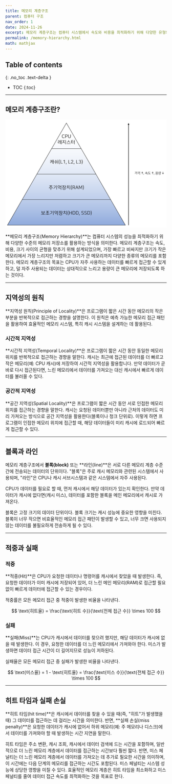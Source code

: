 ```yaml
---
title: 메모리 계층구조
parent: 컴퓨터 구조
nav_order: 1
date: 2024-11-26
excerpt: 메모리 계층구조는 컴퓨터 시스템에서 속도와 비용을 최적화하기 위해 다양한 유형의 메모리를 계층적으로 배치한 구조입니다.
permalink: /memory-hierarchy.html
math: mathjax
---
```


## Table of contents
{: .no_toc .text-delta }

- TOC
{:toc}

---

## 메모리 계층구조란?

![메모리 계층구조](/assets/images/memory-hierarchy.png)

**메모리 계층구조(Memory Hierarchy)**는 컴퓨터 시스템의 성능을 최적화하기 위해 다양한 수준의 메모리 저장소를 활용하는 방식을 의미한다. 메모리 계층구조는 속도, 비용, 크기 사이의 균형을 맞추기 위해 설계되었으며, 가장 빠르고 비싸지만 크기가 작은 메모리에서 가장 느리지만 저렴하고 크기가 큰 메모리까지 다양한 종류의 메모리를 포함한다. 메모리 계층구조의 목표는 CPU가 자주 사용하는 데이터를 빠르게 접근할 수 있게 하고, 덜 자주 사용되는 데이터는 상대적으로 느리고 용량이 큰 메모리에 저장되도록 하는 것이다.

---

## 지역성의 원칙

**지역성 원칙(Principle of Locality)**은 프로그램이 짧은 시간 동안 메모리의 작은 부분을 반복적으로 접근하는 경향을 설명한다. 이 원칙은 예측 가능한 메모리 접근 패턴을 활용하여 효율적인 메모리 시스템, 특히 캐시 시스템을 설계하는 데 활용된다.

### 시간적 지역성

**시간적 지역성(Temporal Locality)**은 프로그램이 짧은 시간 동안 동일한 메모리 위치를 반복적으로 접근하는 경향을 말한다. 캐시는 최근에 접근된 데이터를 더 빠르고 작은 메모리(예: CPU 캐시)에 저장하여 시간적 지역성을 활용합니다. 만약 데이터가 곧바로 다시 접근된다면, 느린 메모리에서 데이터를 가져오는 대신 캐시에서 빠르게 데이터를 불러올 수 있다.

### 공간적 지역성

**공간 지역성(Spatial Locality)**은 프로그램이 짧은 시간 동안 서로 인접한 메모리 위치를 접근하는 경향을 말한다. 캐시는 요청된 데이터뿐만 아니라 근처의 데이터도 미리 가져오는 방식으로 공간 지역성을 활용한다(블록이나 청크 단위로). 이렇게 하면 프로그램이 인접한 메모리 위치에 접근할 때, 해당 데이터들이 미리 캐시에 로드되어 빠르게 접근할 수 있다.

---

## 블록과 라인

메모리 계층구조에서 **블록(block)** 또는 **라인(line)**은 서로 다른 메모리 계층 수준 간에 전송되는 데이터의 단위이다. "블록"은 주로 캐시 메모리와 관련된 시스템에서 사용되며, "라인"은 CPU나 캐시 서브시스템과 같은 시스템에서 자주 사용된다.

CPU가 데이터를 필요로 할 때, 먼저 캐시에서 해당 데이터가 있는지 확인한다. 만약 데이터가 캐시에 없다면(캐시 미스), 데이터를 포함한 블록을 메인 메모리에서 캐시로 가져온다.

블록은 고정 크기의 데이터 단위이다. 블록 크기는 캐시 성능에 중요한 영향을 미친다. 블록이 너무 작으면 비효율적인 메모리 접근 패턴이 발생할 수 있고, 너무 크면 사용되지 않는 데이터를 불필요하게 전송하게 될 수 있다.

---

## 적중과 실패

### 적중

**적중(Hit)**은 CPU가 요청한 데이터나 명령어를 캐시에서 찾았을 때 발생한다. 즉, 요청한 데이터가 이미 캐시에 저장되어 있어, 더 느린 메인 메모리(RAM)로 접근할 필요 없이 빠르게 데이터에 접근할 수 있는 경우이다.

적중률은 모든 메모리 접근 중 적중이 발생한 비율을 나타낸다.


$$
\text{히트율} = \frac{\text{히트 수}}{\text{전체 접근 수}} \times 100
$$

### 실패

**실패(Miss)**는 CPU가 캐시에서 데이터를 찾으려 했지만, 해당 데이터가 캐시에 없을 때 발생한다. 이 경우, 요청한 데이터를 더 느린 메모리에서 가져와야 한다. 미스가 발생하면 데이터 접근 시간이 더 길어지므로 성능이 저하된다.

실패율은 모든 메모리 접근 중 실패가 발생한 비율을 나타낸다.

$$
\text{미스율} = 1 - \text{히트율} = \frac{\text{미스 수}}{\text{전체 접근 수}} \times 100
$$

---

## 히트 타임과 실패 손실

**히트 타임(hit time)**은 캐시에서 데이터를 찾을 수 있을 때(즉, "히트"가 발생했을 때) 그 데이터를 접근하는 데 걸리는 시간을 의미한다. 반면, **실패 손실(miss penalty)**은 요청한 데이터가 캐시에 없어서 하위 메모리(예: 주 메모리나 디스크)에서 데이터를 가져와야 할 때 발생하는 시간 지연을 말한다.

히트 타임은 주소 변환, 캐시 조회, 캐시에서 데이터 검색에 드는 시간을 포함하며, 일반적으로 더 느린 메모리 계층에서 데이터를 접근하는 시간보다 훨씬 짧다. 반면, 미스 페널티는 더 느린 메모리 계층에서 데이터를 가져오는 데 추가로 필요한 시간을 의미하며, 이 시간에는 다음 단계의 메모리를 접근하는 시간도 포함된다. 미스 페널티는 시스템 성능에 상당한 영향을 미칠 수 있다. 효율적인 메모리 계층은 히트 타임을 최소화하고 미스 페널티를 줄여 데이터 접근 속도를 최적화하는 것을 목표로 한다.